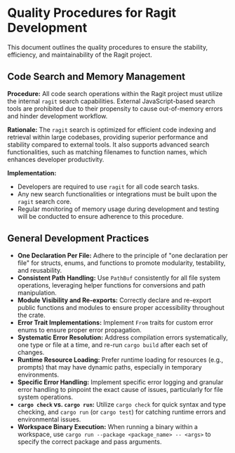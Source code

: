 # Quality Procedures for Ragit Development

This document outlines the quality procedures to ensure the stability, efficiency, and maintainability of the Ragit project.

## Code Search and Memory Management

**Procedure:** All code search operations within the Ragit project must utilize the internal `ragit` search capabilities. External JavaScript-based search tools are prohibited due to their propensity to cause out-of-memory errors and hinder development workflow.

**Rationale:** The `ragit` search is optimized for efficient code indexing and retrieval within large codebases, providing superior performance and stability compared to external tools. It also supports advanced search functionalities, such as matching filenames to function names, which enhances developer productivity.

**Implementation:**
*   Developers are required to use `ragit` for all code search tasks.
*   Any new search functionalities or integrations must be built upon the `ragit` search core.
*   Regular monitoring of memory usage during development and testing will be conducted to ensure adherence to this procedure.

## General Development Practices

*   **One Declaration Per File:** Adhere to the principle of "one declaration per file" for structs, enums, and functions to promote modularity, testability, and reusability.
*   **Consistent Path Handling:** Use `PathBuf` consistently for all file system operations, leveraging helper functions for conversions and path manipulation.
*   **Module Visibility and Re-exports:** Correctly declare and re-export public functions and modules to ensure proper accessibility throughout the crate.
*   **Error Trait Implementations:** Implement `From` traits for custom error enums to ensure proper error propagation.
*   **Systematic Error Resolution:** Address compilation errors systematically, one type or file at a time, and re-run `cargo build` after each set of changes.
*   **Runtime Resource Loading:** Prefer runtime loading for resources (e.g., prompts) that may have dynamic paths, especially in temporary environments.
*   **Specific Error Handling:** Implement specific error logging and granular error handling to pinpoint the exact cause of issues, particularly for file system operations.
*   **`cargo check` vs. `cargo run`:** Utilize `cargo check` for quick syntax and type checking, and `cargo run` (or `cargo test`) for catching runtime errors and environmental issues.
*   **Workspace Binary Execution:** When running a binary within a workspace, use `cargo run --package <package_name> -- <args>` to specify the correct package and pass arguments.
